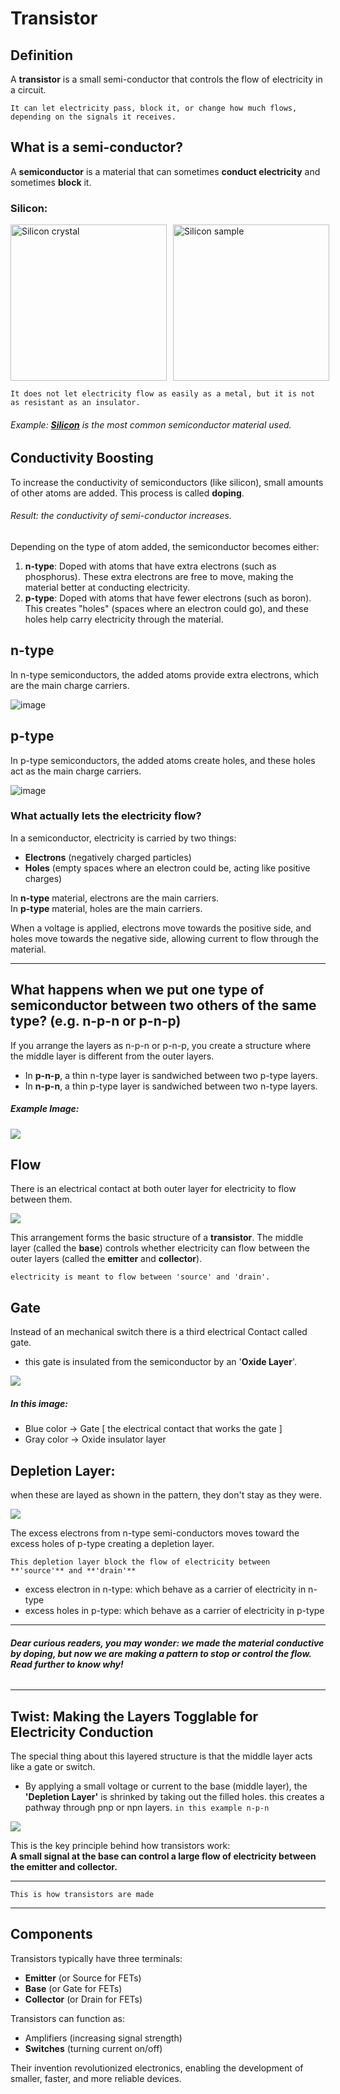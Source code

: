 # Transistor

## Definition

A **transistor** is a small semi-conductor that controls the flow of electricity in a circuit.

`It can let electricity pass, block it, or change how much flows, depending on the signals it receives.`


## What is a semi-conductor?

A **semiconductor** is a material that can sometimes **conduct electricity** and sometimes **block** it.

### Silicon:
<div style="display: flex; gap: 10px; width: 100%;">
  <img src="si.jpg" alt="Silicon crystal" style="width: 250px; object-fit: contain;"/>
  <img src="silicon.jpg" alt="Silicon sample" style="width: 250px; object-fit: contain;"/>
</div>

`It does not let electricity flow as easily as a metal, but it is not as resistant as an insulator.`

###### Example: **[Silicon](https://periodic-table.rsc.org/element/14/silicon)** is the most common semiconductor material used.
<!-- silicon bond image -->

## Conductivity Boosting

To increase the conductivity of semiconductors (like silicon), small amounts of other atoms are added. This process is called **doping**.

###### Result: the conductivity of semi-conductor increases.

Depending on the type of atom added, the semiconductor becomes either:

1. **n-type**: Doped with atoms that have extra electrons (such as phosphorus). These extra electrons are free to move, making the material better at conducting electricity.
2. **p-type**: Doped with atoms that have fewer electrons (such as boron). This creates "holes" (spaces where an electron could go), and these holes help carry electricity through the material.

## n-type

In n-type semiconductors, the added atoms provide extra electrons, which are the main charge carriers.

![image](n_type.jpg)

## p-type

In p-type semiconductors, the added atoms create holes, and these holes act as the main charge carriers.

![image](p_type.jpg)

### What actually lets the electricity flow?

In a semiconductor, electricity is carried by two things:
- **Electrons** (negatively charged particles)
- **Holes** (empty spaces where an electron could be, acting like positive charges)

In **n-type** material, electrons are the main carriers.  
In **p-type** material, holes are the main carriers.

When a voltage is applied, electrons move towards the positive side, and holes move towards the negative side, allowing current to flow through the material.

---

## What happens when we put one type of semiconductor between two others of the same type? (e.g. n-p-n or p-n-p)

If you arrange the layers as n-p-n or p-n-p, you create a structure where the middle layer is different from the outer layers.  

- In **p-n-p**, a thin n-type layer is sandwiched between two p-type layers.
- In **n-p-n**, a thin p-type layer is sandwiched between two n-type layers.

##### Example Image:
![](formation.jpg)

## Flow
There is an electrical contact at both outer layer for electricity to flow between them.

![](pathway.jpg)

This arrangement forms the basic structure of a **transistor**. The middle layer (called the **base**) controls whether electricity can flow between the outer layers (called the **emitter** and **collector**).

`electricity is meant to flow between 'source' and 'drain'.`

## Gate
Instead of an mechanical switch there is a third electrical Contact called gate.
- this gate is insulated from the semiconductor by an '**Oxide Layer**'.

![](gate.jpg)

##### In this image:
- Blue color -> Gate [ the electrical contact that works the gate ]
- Gray color -> Oxide insulator layer

## Depletion Layer:

when these are layed as shown in the pattern, they don't stay as they were. 

![](depletion_layer.jpg)

The excess electrons from n-type semi-conductors moves toward the excess holes of p-type creating a depletion layer.

`This depletion layer block the flow of electricity between **'source'** and **'drain'**`

- excess electron in n-type: which behave as a carrier of electricity in n-type
- excess holes in p-type: which behave as a carrier of electricity in p-type


---
###### **Dear curious readers, you may wonder: we made the material conductive by doping, but now we are making a pattern to stop or control the flow. Read further to know why!**
---

## Twist: Making the Layers Togglable for Electricity Conduction

The special thing about this layered structure is that the middle layer acts like a gate or switch.  
- By applying a small voltage or current to the base (middle layer), the **'Depletion Layer'** is shrinked by taking out the filled holes. this creates a pathway through pnp or npn layers.
`in this example n-p-n`

![](gate_on.jpg)

This is the key principle behind how transistors work:  
**A small signal at the base can control a large flow of electricity between the emitter and collector.**

---

`This is how transistors are made`

---

## Components
Transistors typically have three terminals:
- **Emitter** (or Source for FETs)
- **Base** (or Gate for FETs)
- **Collector** (or Drain for FETs)

Transistors can function as:
- Amplifiers (increasing signal strength)
- **Switches** (turning current on/off)

Their invention revolutionized electronics, enabling the development of smaller, faster, and more reliable devices.

